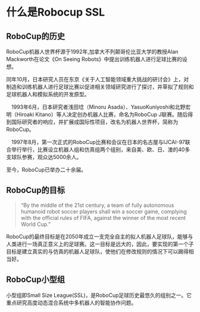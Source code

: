 # 什么是Robocup SSL

## RoboCup的历史

RoboCup机器人世界杯源于1992年,加拿大不列颠哥伦比亚大学的教授Alan Mackworth在论文《On Seeing Robots》中提出训练机器人进行足球比赛的设想。

同年10月，日本研究人员在东京《关于人工智能领域重大挑战的研讨会》上，对制造和训练机器人进行足球比赛以促进相关领域研究进行了探讨，并草拟了规则和足球机器人和模拟系统的开发原型。

 1993年6月，日本研究者浅田埝（Minoru Asada）、YasuoKuniyoshi和北野宏明（Hiroaki Kitano）等人决定创办机器人比赛，命名为RoboCup J联赛。随后得到国际研究者的响应，并扩展成国际性项目，改名为机器人世界杯，简称为RoboCup。

 1997年8月，第一次正式的RoboCup比赛和会议在日本的名古屋与IJCAI-97联合举行举行，比赛设立机器人组和仿真组两个组别，来自美、欧、日、澳的40多支球队参赛，观众达5000余人。

至今，RoboCup已举办二十余届。

## RoboCup的目标

> “By the middle of the 21st century, a team of fully autonomous humanoid robot soccer players shall win a soccer game, complying with the official rules of FIFA, against the winner of the most recent World Cup.”

RoboCup的最终目标是在2050年成立一支完全自主的拟人机器人足球队，能够与人类进行一场真正意义上的足球赛。这一目标是远大的，因此，要实现的第一个子目标是建立真实的与仿真的机器人足球队，使他们在修改规则的情况下可以踢得相当好。

## RoboCup小型组

小型组即Small Size League(SSL)，是RoboCup足球历史最悠久的组别之一。它重点研究高度动态混合系统中多机器人的智能协作问题。